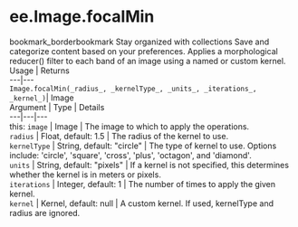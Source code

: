  
#  ee.Image.focalMin
bookmark_borderbookmark Stay organized with collections  Save and categorize content based on your preferences.
Applies a morphological reducer() filter to each band of an image using a named or custom kernel.
Usage | Returns  
---|---  
`Image.focalMin(_radius_, _kernelType_, _units_, _iterations_, _kernel_)`|  Image  
Argument | Type | Details  
---|---|---  
this: `image` | Image | The image to which to apply the operations.  
`radius` | Float, default: 1.5 | The radius of the kernel to use.  
`kernelType` | String, default: "circle" | The type of kernel to use. Options include: 'circle', 'square', 'cross', 'plus', 'octagon', and 'diamond'.  
`units` | String, default: "pixels" | If a kernel is not specified, this determines whether the kernel is in meters or pixels.  
`iterations` | Integer, default: 1 | The number of times to apply the given kernel.  
`kernel` | Kernel, default: null | A custom kernel. If used, kernelType and radius are ignored.  
